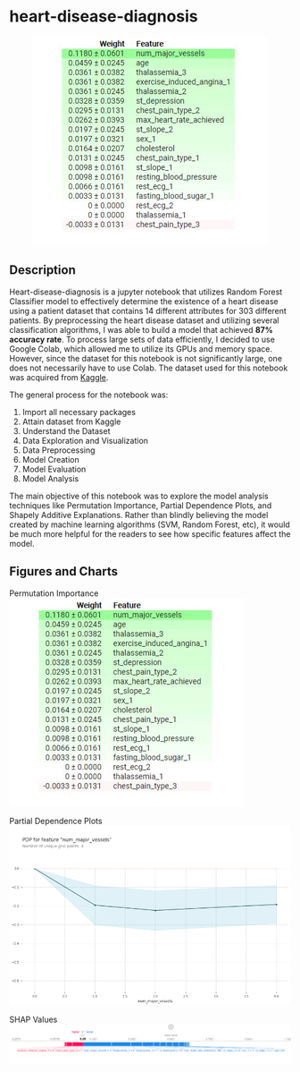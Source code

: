 # heart-disease-diagnosis

<p align="center">
  <img src="https://github.com/byunsy/heart-disease-diagnosis/blob/main/images/heart.JPG" alt="image"/>
</p>

## Description

Heart-disease-diagnosis is a jupyter notebook that utilizes Random Forest Classifier model to effectively determine the existence of a heart disease using a patient dataset that contains 14 different attributes for 303 different patients. By preprocessing the heart disease dataset and utilizing several classification algorithms, I was able to build a model that achieved **87% accuracy rate**. To process large sets of data efficiently, I decided to use Google Colab, which allowed me to utilize its GPUs and memory space. However, since the dataset for this notebook is not significantly large, one does not necessarily have to use Colab. The dataset used for this notebook was acquired from [Kaggle](https://www.kaggle.com/ronitf/heart-disease-uci).

The general process for the notebook was:

1. Import all necessary packages
2. Attain dataset from Kaggle
3. Understand the Dataset
4. Data Exploration and Visualization
5. Data Preprocessing
6. Model Creation
7. Model Evaluation
8. Model Analysis

The main objective of this notebook was to explore the model analysis techniques like Permutation Importance, Partial Dependence Plots, and Shapely Additive Explanations. Rather than blindly believing the model created by machine learning algorithms (SVM, Random Forest, etc), it would be much more helpful for the readers to see how specific features affect the model.

## Figures and Charts

Permutation Importance
![](images/heart.JPG)

Partial Dependence Plots
![](images/heart2.png)

SHAP Values
![](images/heart3.PNG)
